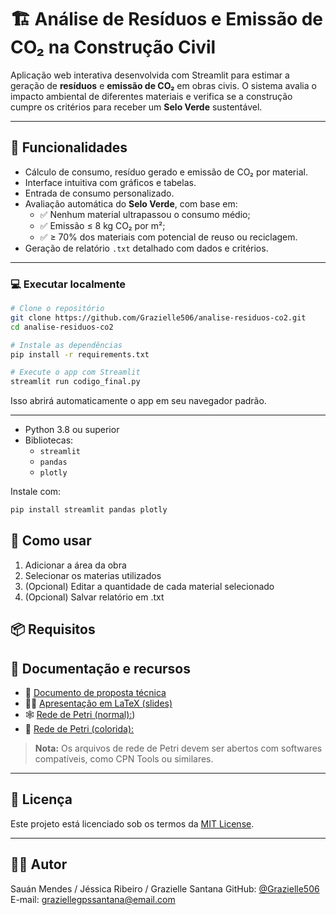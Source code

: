 
# 🏗️ Análise de Resíduos e Emissão de CO₂ na Construção Civil

Aplicação web interativa desenvolvida com Streamlit para estimar a geração de **resíduos** e **emissão de CO₂** em obras civis. O sistema avalia o impacto ambiental de diferentes materiais e verifica se a construção cumpre os critérios para receber um **Selo Verde** sustentável.

---

## 📌 Funcionalidades

- Cálculo de consumo, resíduo gerado e emissão de CO₂ por material.
- Interface intuitiva com gráficos e tabelas.
- Entrada de consumo personalizado.
- Avaliação automática do **Selo Verde**, com base em:
  - ✅ Nenhum material ultrapassou o consumo médio;
  - ✅ Emissão ≤ 8 kg CO₂ por m²;
  - ✅ ≥ 70% dos materiais com potencial de reuso ou reciclagem.
- Geração de relatório `.txt` detalhado com dados e critérios.

---

### 💻 Executar localmente

```bash
# Clone o repositório
git clone https://github.com/Grazielle506/analise-residuos-co2.git
cd analise-residuos-co2

# Instale as dependências
pip install -r requirements.txt

# Execute o app com Streamlit
streamlit run codigo_final.py
```

Isso abrirá automaticamente o app em seu navegador padrão.

---

- Python 3.8 ou superior
- Bibliotecas:
  - `streamlit`
  - `pandas`
  - `plotly`

Instale com:

```bash
pip install streamlit pandas plotly

```

## 🚀 Como usar
1. Adicionar a área da obra
2. Selecionar os materias utilizados
3. (Opcional) Editar a quantidade de cada material selecionado
4. (Opcional) Salvar relatório em .txt

## 📦 Requisitos

## 📂 Documentação e recursos

- 📄 [Documento de proposta técnica](https://www.overleaf.com/read/rjpnvmcbxvyq#49fcab)
- 🧑‍🏫 [Apresentação em LaTeX (slides)](https://www.overleaf.com/read/hmbrwpzmvcrq#f0e4b8)
- 🕸️ [Rede de Petri (normal):](https://drive.google.com/file/d/1MY0T63ELn8W_ZRVRhC-5RyLNm5gPAF8u/view?usp=sharing))
- 🎨 [Rede de Petri (colorida):](https://drive.google.com/file/d/1gwv8XoTsnVfUDbF2SAB93mW4EbUC-tCM/view?usp=sharing)

> **Nota:** Os arquivos de rede de Petri devem ser abertos com softwares compatíveis, como CPN Tools ou similares.

---

## 📄 Licença

Este projeto está licenciado sob os termos da [MIT License](LICENSE).

---

## 👨‍💻 Autor

Sauán Mendes / Jéssica Ribeiro / Grazielle Santana 
GitHub: [@Grazielle506](https://github.com/Grazielle506)  
E-mail: graziellegpssantana@email.com
